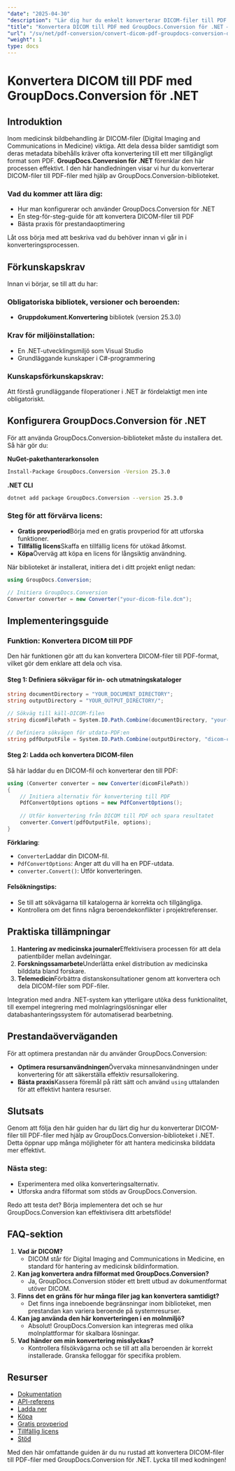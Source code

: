 ```yaml
---
"date": "2025-04-30"
"description": "Lär dig hur du enkelt konverterar DICOM-filer till PDF med GroupDocs.Conversion för .NET. Den här steg-för-steg-guiden täcker installation, implementering och bästa praxis."
"title": "Konvertera DICOM till PDF med GroupDocs.Conversion för .NET – en omfattande guide"
"url": "/sv/net/pdf-conversion/convert-dicom-pdf-groupdocs-conversion-dotnet/"
"weight": 1
type: docs
---
```

# Konvertera DICOM till PDF med GroupDocs.Conversion för .NET
## Introduktion
Inom medicinsk bildbehandling är DICOM-filer (Digital Imaging and Communications in Medicine) viktiga. Att dela dessa bilder samtidigt som deras metadata bibehålls kräver ofta konvertering till ett mer tillgängligt format som PDF. **GroupDocs.Conversion för .NET** förenklar den här processen effektivt. I den här handledningen visar vi hur du konverterar DICOM-filer till PDF-filer med hjälp av GroupDocs.Conversion-biblioteket.

### Vad du kommer att lära dig:
- Hur man konfigurerar och använder GroupDocs.Conversion för .NET
- En steg-för-steg-guide för att konvertera DICOM-filer till PDF
- Bästa praxis för prestandaoptimering

Låt oss börja med att beskriva vad du behöver innan vi går in i konverteringsprocessen.

## Förkunskapskrav
Innan vi börjar, se till att du har:

### Obligatoriska bibliotek, versioner och beroenden:
- **Gruppdokument.Konvertering** bibliotek (version 25.3.0)

### Krav för miljöinstallation:
- En .NET-utvecklingsmiljö som Visual Studio
- Grundläggande kunskaper i C#-programmering

### Kunskapsförkunskapskrav:
Att förstå grundläggande filoperationer i .NET är fördelaktigt men inte obligatoriskt.

## Konfigurera GroupDocs.Conversion för .NET
För att använda GroupDocs.Conversion-biblioteket måste du installera det. Så här gör du:

**NuGet-pakethanterarkonsolen**
```bash
Install-Package GroupDocs.Conversion -Version 25.3.0
```

**.NET CLI**
```bash
dotnet add package GroupDocs.Conversion --version 25.3.0
```

### Steg för att förvärva licens:
- **Gratis provperiod**Börja med en gratis provperiod för att utforska funktioner.
- **Tillfällig licens**Skaffa en tillfällig licens för utökad åtkomst.
- **Köpa**Överväg att köpa en licens för långsiktig användning.

När biblioteket är installerat, initiera det i ditt projekt enligt nedan:

```csharp
using GroupDocs.Conversion;

// Initiera GroupDocs.Conversion
Converter converter = new Converter("your-dicom-file.dcm");
```

## Implementeringsguide
### Funktion: Konvertera DICOM till PDF
Den här funktionen gör att du kan konvertera DICOM-filer till PDF-format, vilket gör dem enklare att dela och visa.

#### Steg 1: Definiera sökvägar för in- och utmatningskataloger
```csharp
string documentDirectory = "YOUR_DOCUMENT_DIRECTORY";
string outputDirectory = "YOUR_OUTPUT_DIRECTORY/";

// Sökväg till käll-DICOM-filen
string dicomFilePath = System.IO.Path.Combine(documentDirectory, "your-dicom-file.dcm");

// Definiera sökvägen för utdata-PDF:en
string pdfOutputFile = System.IO.Path.Combine(outputDirectory, "dicom-converted-to.pdf");
```
#### Steg 2: Ladda och konvertera DICOM-filen
Så här laddar du en DICOM-fil och konverterar den till PDF:
```csharp
using (Converter converter = new Converter(dicomFilePath))
{
    // Initiera alternativ för konvertering till PDF
    PdfConvertOptions options = new PdfConvertOptions();
    
    // Utför konvertering från DICOM till PDF och spara resultatet
    converter.Convert(pdfOutputFile, options);
}
```
**Förklaring**: 
- `Converter`Laddar din DICOM-fil.
- `PdfConvertOptions`: Anger att du vill ha en PDF-utdata.
- `converter.Convert()`: Utför konverteringen.

#### Felsökningstips:
- Se till att sökvägarna till katalogerna är korrekta och tillgängliga.
- Kontrollera om det finns några beroendekonflikter i projektreferenser.

## Praktiska tillämpningar
1. **Hantering av medicinska journaler**Effektivisera processen för att dela patientbilder mellan avdelningar.
2. **Forskningssamarbete**Underlätta enkel distribution av medicinska bilddata bland forskare.
3. **Telemedicin**Förbättra distanskonsultationer genom att konvertera och dela DICOM-filer som PDF-filer.

Integration med andra .NET-system kan ytterligare utöka dess funktionalitet, till exempel integrering med molnlagringslösningar eller databashanteringssystem för automatiserad bearbetning.

## Prestandaöverväganden
För att optimera prestandan när du använder GroupDocs.Conversion:
- **Optimera resursanvändningen**Övervaka minnesanvändningen under konvertering för att säkerställa effektiv resursallokering.
- **Bästa praxis**Kassera föremål på rätt sätt och använd `using` uttalanden för att effektivt hantera resurser.

## Slutsats
Genom att följa den här guiden har du lärt dig hur du konverterar DICOM-filer till PDF-filer med hjälp av GroupDocs.Conversion-biblioteket i .NET. Detta öppnar upp många möjligheter för att hantera medicinska bilddata mer effektivt.

### Nästa steg:
- Experimentera med olika konverteringsalternativ.
- Utforska andra filformat som stöds av GroupDocs.Conversion.

Redo att testa det? Börja implementera det och se hur GroupDocs.Conversion kan effektivisera ditt arbetsflöde!

## FAQ-sektion
1. **Vad är DICOM?**
   - DICOM står för Digital Imaging and Communications in Medicine, en standard för hantering av medicinsk bildinformation.
2. **Kan jag konvertera andra filformat med GroupDocs.Conversion?**
   - Ja, GroupDocs.Conversion stöder ett brett utbud av dokumentformat utöver DICOM.
3. **Finns det en gräns för hur många filer jag kan konvertera samtidigt?**
   - Det finns inga inneboende begränsningar inom biblioteket, men prestandan kan variera beroende på systemresurser.
4. **Kan jag använda den här konverteringen i en molnmiljö?**
   - Absolut! GroupDocs.Conversion kan integreras med olika molnplattformar för skalbara lösningar.
5. **Vad händer om min konvertering misslyckas?**
   - Kontrollera filsökvägarna och se till att alla beroenden är korrekt installerade. Granska felloggar för specifika problem.

## Resurser
- [Dokumentation](https://docs.groupdocs.com/conversion/net/)
- [API-referens](https://reference.groupdocs.com/conversion/net/)
- [Ladda ner](https://releases.groupdocs.com/conversion/net/)
- [Köpa](https://purchase.groupdocs.com/buy)
- [Gratis provperiod](https://releases.groupdocs.com/conversion/net/)
- [Tillfällig licens](https://purchase.groupdocs.com/temporary-license/)
- [Stöd](https://forum.groupdocs.com/c/conversion/10)

Med den här omfattande guiden är du nu rustad att konvertera DICOM-filer till PDF-filer med GroupDocs.Conversion för .NET. Lycka till med kodningen!
